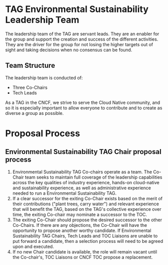 # TAG Environmental Sustainability Leadership Team

The leadership team of the TAG are servant leads.
They are an enabler for the group and support the creation and success of the different activities.
They are the driver for the group for not losing the higher targets out of sight and taking decisions when no consensus can be found.

## Team Structure

The leadership team is conducted of:
* Three Co-Chairs
* Tech Leads

As a TAG in the CNCF, we strive to serve the Cloud Native community, and so it is especially important to allow everyone to contribute and to create as diverse a group as possible.

# Proposal Process

## Environmental Sustainability TAG Chair proposal process

1. Environmental Sustainability TAG Co-chairs operate as a team. The Co-Chair team seeks to maintain full coverage of the leadership capabilities across the key qualities of industry experience, hands-on cloud-native and sustainability experience, as well as administrative experience needed to run a Environmental Sustainability TAG. 
2. If a clear successor for the exiting Co-Chair exists based on the merit of their contributions ("plant trees, carry water") and relevant experience that will benefit the TAG, based on the TAG's collective experience over time, the exiting Co-chair may nominate a successor to the TOC.
3. The exiting Co-Chair should propose the desired successor to the other Co-Chairs. If there are any objections, the Co-Chair will have the opportunity to propose another worthy candidate. If Environmental Sustainability TAG Chairs, Tech Leads and TOC Liaisons are unable to put forward a candidate, then a selection process will need to be agreed upon and executed.
4. If no new Chair candidate is available, the role will remain vacant until the Co-chair's, TOC Liaisons or CNCF TOC propose a replacement.